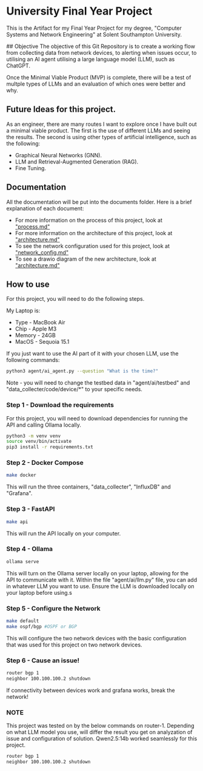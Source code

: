 # University Final Year Project
This is the Artifact for my Final Year Project for my degree, "Computer Systems and Network Engineering" at Solent Southampton University. 


## Objective
The objective of this Git Repository is to create a working flow from collecting data from network devices, to alerting when issues occur, to utilising an AI agent utilising a large language model (LLM), such as ChatGPT.

Once the Minimal Viable Product (MVP) is complete, there will be a test of multple types of LLMs and an evaluation of which ones were better and why.


## Future Ideas for this project. 
As an engineer, there are many routes I want to explore once I have built out a minimal viable product. The first is the use of different LLMs and seeing the results. The second is using other types of artificial intelligence, such as the following:
- Graphical Neural Networks (GNN).
- LLM and Retrieval-Augmented Generation (RAG).
- Fine Tuning.


## Documentation
All the documentation will be put into the documents folder. Here is a brief explanation of each document:
- For more information on the process of this project, look at ["process.md"](./documents/process.md)
- For more information on the architecture of this project, look at ["architecture.md"](./documents/architecture.md)
- To see the network configuration used for this project, look at ["network_config.md"](./documents/network_config.md)
- To see a drawio diagram of the new architecture, look at ["architecture.md"](./documents/architecture.drawio)


## How to use
For this project, you will need to do the following steps.

My Laptop is:
- Type - MacBook Air
- Chip - Apple M3
- Memory - 24GB
- MacOS - Sequoia 15.1

If you just want to use the AI part of it with your chosen LLM, use the following commands:
```bash
python3 agent/ai_agent.py --question "What is the time?"
```

Note - you will need to change the testbed data in "agent/ai/testbed" and "data_collecter/code/device/*" to your specific needs.

### Step 1 - Download the requirements
For this project, you will need to download dependencies for running the API and calling Ollama locally.
```bash
python3 -m venv venv
source venv/bin/activate
pip3 install -r requirements.txt
```

### Step 2 - Docker Compose
```bash
make docker
```
This will run the three containers, "data_collecter", "InfluxDB" and "Grafana".

### Step 3 - FastAPI
```bash
make api
```
This will run the API locally on your computer.

### Step 4 - Ollama
```bash
ollama serve
```
This will turn on the Ollama server locally on your laptop, allowing for the API to communicate with it. Within the file "agent/ai/llm.py" file, you can add in whatever LLM you want to use. Ensure the LLM is downloaded locally on your laptop before using.s

### Step 5 - Configure the Network
```bash
make default
make ospf/bgp #OSPF or BGP
```
This will configure the two network devices with the basic configuration that was used for this project on two network devices.

### Step 6 - Cause an issue!
```bash
router bgp 1
neighbor 100.100.100.2 shutdown
```
If connectivity between devices work and grafana works, break the network!

### NOTE
This project was tested on by the below commands on router-1. Depending on what LLM model you use, will differ the result you get on analyzation of issue and configuration of solution. Qwen2.5:14b worked seamlessly for this project.
```bash
router bgp 1
neighbor 100.100.100.2 shutdown
```